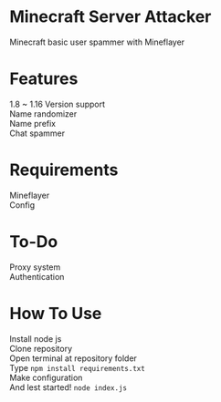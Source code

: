 # Minecraft Server Attacker
Minecraft basic user spammer with Mineflayer

# Features
1.8 ~ 1.16 Version support
<br>Name randomizer
<br>Name prefix
<br>Chat spammer

# Requirements
Mineflayer
<br>Config

# To-Do
Proxy system
<br>Authentication

# How To Use
Install node js
<br>Clone repository
<br>Open terminal at repository folder
<br>Type `npm install requirements.txt`
<br>Make configuration
<br>And lest started! `node index.js`

